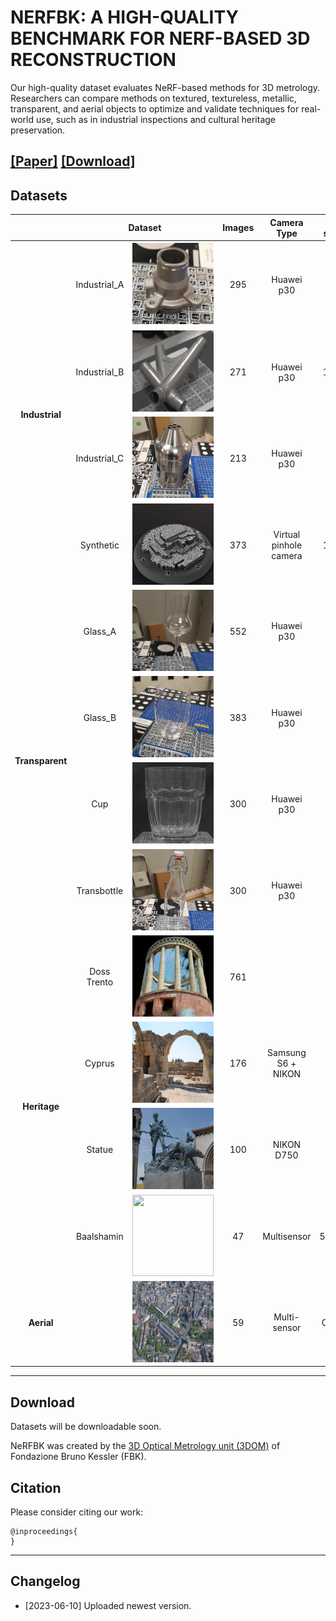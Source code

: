 # NERFBK: A HIGH-QUALITY BENCHMARK FOR NERF-BASED 3D RECONSTRUCTION
Our high-quality dataset evaluates NeRF-based methods for 3D metrology. Researchers can compare methods on textured, textureless, metallic, transparent, and aerial objects to optimize and validate techniques for real-world use, such as in industrial inspections and cultural heritage preservation.


[**[Paper]**]() [**[Download]**](#Download) 
---

## <a name="Datasets"></a> Datasets
<div style=”text-align: center;”>
  <table   style=”margin: auto；” width=’60%’>
  <thead>
    <tr>
      <th  width="10%"></th>
      <th colspan="2",  width="40%">Dataset</th>
      <th  width="10%">Images</th>
      <th  width="10%">Camera Type</th>
      <th  width="10%">approx size(cm)</th>
      <th  width="20%">Description</th>
    </tr>
  </thead>
  <tbody>
    <tr>
      <td rowspan="4",  align="center" ><strong>Industrial</td>
      <td align="center">Industrial_A</td>
      <td align="center"><img src="./pictures/Industrial/Industrial_A.png" height="130" width="130"></td>
      <td align="center">295</td>
      <td align="center">Huawei p30</td>
      <td align="center">5x5x4</td>
      <td align="center">Textureless<br>Small and complex<br>Reflective<br>Two acquisitions<br>Ground truth<br>Video</td>
    </tr>
    <tr>
      <td align="center">Industrial_B</td>
      <td align="center"><img src="./pictures/Industrial/Industrial_B.png" height="130" width="130"> </td>
      <td align="center">271</td>
      <td align="center">Huawei p30</td>
      <td align="center">15x12x4</td>
      <td align="center">Textureless<br>complex<br>Reflective<br>Ground truth<br>Video</td>
    </tr>
    <tr>
      <td align="center">Industrial_C</td>
      <td align="center"><img src="./pictures/Industrial/Industrial_C.png" height="130" width="130"> </td>
      <td align="center">213</td>
      <td align="center">Huawei p30</td>
      <td align="center">7x7x14</td>
      <td align="center">Textureless<br>complex<br>Reflective<br>Ground truth<br>Video</td>
    </tr>
    <tr>
      <td align="center">Synthetic</td>
      <td align="center"><img src="./pictures/Industrial/Synthetic.png" height="130" width="130"> </td>
      <td align="center">373</td>
      <td align="center">Virtual pinhole camera</td>
      <td align="center">11x11x2</td>
      <td align="center">Well-textured<br>complex<br>Ground truth<br>Video</td>
    </tr>
    <tr>
      <td rowspan="4" align="center"><strong>Transparent</td>
      <td align="center">Glass_A</td>
      <td align="center"><img src="./pictures/Transparent/Glass_A.png" height="130" width="130"> </td>
      <td align="center">552</td>
      <td align="center">Huawei p30</td>
      <td align="center">5x5x25</td>
      <td align="center">Complex shape<br>Highly refractive<br>Ground truth<br>Video</td>
    </tr>
    <tr>
      <td align="center">Glass_B</td>
      <td align="center"><img src="./pictures/Transparent/Glass_B.png" height="130" width="130"> </td>
      <td align="center">383</td>
      <td align="center">Huawei p30</td>
      <td align="center">6x6x10</td>
      <td align="center">Complex shape<br>Highly refractive<br>Ground truth<br>Video</td>
    </tr>
    <tr>
      <td align="center">Cup</td>
      <td align="center"><img src="./pictures/Transparent/Cup.png" height="130" width="130"> </td>
      <td align="center">300</td>
      <td align="center">Huawei p30</td>
      <td align="center">8x8x10</td>
      <td align="center">Complex shape<br>Highly refractive<br>Ground truth<br>Video</td>
    </tr>
    <tr>
      <td align="center">Transbottle</td>
      <td align="center"><img src="./pictures/Transparent/Transbottle.png" height="130" width="130"> </td>
      <td align="center">300</td>
      <td align="center">Huawei p30</td>
      <td align="center">6x6x30</td>
      <td align="center">Complex shape<br>Highly refractive<br>Ground truth<br>Video</td>
    </tr>
    <tr>
      <td rowspan="4" align="center"><strong>Heritage</td>
      <td align="center">Doss Trento</td>
      <td align="center"><img src="./pictures/Heritage/Doss Trento.png" height="130" width="130"> </td>
      <td align="center">761</td>
      <td align="center"></td>
      <td align="center"></td>
      <td align="center">Outdoor large scale<br>Dense images<br>Ground truth</td>
    </tr>
    <tr>
      <td align="center">Cyprus</td>
      <td align="center"><img src="./pictures/Heritage/Cyprus.png" height="130" width="130"> </td>
      <td align="center">176</td>
      <td align="center">Samsung S6
+ NIKON</td>
      <td align="center"></td>
      <td align="center">Outdoor large scale<br>Sparse images<br>Ground truth</td>
    </tr>
    <tr>
      <td align="center">Statue</td>
      <td align="center"><img src="./pictures/Heritage/Statue.png" height="130" width="130"> </td>
      <td align="center">100</td>
      <td align="center">NIKON D750</td>
      <td align="center"></td>
      <td align="center">Outdoor large scale<br>Two cameras<br>Sparse images<br>Ground truth</td>
    </tr>
    <tr>
      <td align="center">Baalshamin</td>
      <td align="center"><img src="./pictures/Heritage/Baalshamin.png" height="130" width="130"> </td>
      <td align="center">47</td>
      <td align="center">Multisensor</td>
      <td align="center">500x1500</td>
      <td align="center">Multisensor<br>Lost object<br>Suboptimal baseline<br>Unconstrained dataset</td>
    </tr>
    <tr>
      <td align="center"><strong>Aerial</td>
      <td align="center"></td>
      <td align="center"><img src="./pictures/Aerial/aerial.png" height="130" width="130"> </td>
      <td align="center">59</td>
      <td align="center">Multi-sensor</td>
      <td align="center">City scale</td>
      <td align="center">Outdoor large scale<br>Five sensors<br>Sparse images<br>Ground truth</td>
    </tr>
  </tbody>
  </table>
</div>

---
## <a name="download"></a> Download

Datasets will be downloadable soon. 

NeRFBK was created by the [3D Optical Metrology unit (3DOM)](https://3dom.fbk.eu/) of Fondazione Bruno Kessler (FBK).
## Citation

Please consider citing our work:

    @inproceedings{
    }

---
## <a name="changelog"></a> Changelog 
* [2023-06-10] Uploaded newest version.
